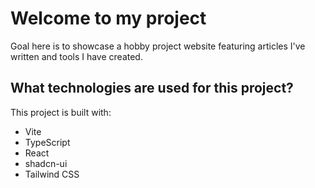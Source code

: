 # Welcome to my project

Goal here is to showcase a hobby project website featuring articles I've written and tools I have created.

## What technologies are used for this project?

This project is built with:

- Vite
- TypeScript
- React
- shadcn-ui
- Tailwind CSS

